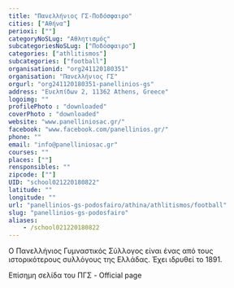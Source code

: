 ```yaml
---
title: "Πανελλήνιος ΓΣ-Ποδόσφαιρο"
cities: ["Αθήνα"]
perioxi: [""]
categoryNoSLug: "Αθλητισμός"
subcategoriesNoSLug: ["Ποδόσφαιρο"]
categories: ["athlitismos"]
subcategories: ["football"]
organisationid: "org241120180351"
organisation: "Πανελλήνιος ΓΣ"
orgurl: "org241120180351-panellinios-gs"
address: "Ευελπίδων 2, 11362 Athens, Greece"
logoimg: ""
profilePhoto : "downloaded"
coverPhoto : "downloaded"
website: "www.panelliniosac.gr/"
facebook: "www.facebook.com/panellinios.gr/"
phone: ""
email: "info@panelliniosac.gr"
courses: ""
places: [""]
rensponsibles: ""
zipcode: [""]
UID: "school021220180822"
latitude: ""
longitude: ""
url: "panellinios-gs-podosfairo/athina/athlitismos/football"
slug: "panellinios-gs-podosfairo"
aliases:
    - /school021220180822
---
```



Ο Πανελλήνιος Γυμναστικός Σύλλογος είναι ένας από τους ιστορικότερους συλλόγους της Ελλάδας. Έχει ιδρυθεί το 1891.

Επίσημη σελίδα του ΠΓΣ - Official page